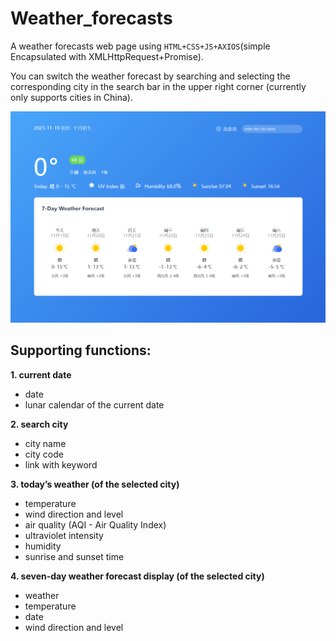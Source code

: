 # Weather_forecasts
A weather forecasts web page using `HTML+CSS+JS+AXIOS`(simple Encapsulated with XMLHttpRequest+Promise).

You can switch the weather forecast by searching and selecting the corresponding city in the search bar in the upper right corner (currently only supports cities in China).  

<img src="imgs/screenshot.png">

## Supporting functions:  

**1. current date**
- date
- lunar calendar of the current date

**2. search city**
- city name
- city code
- link with keyword

**3. today’s weather (of the selected city)**
- temperature
- wind direction and level
- air quality (AQI - Air Quality Index)
- ultraviolet intensity
- humidity
- sunrise and sunset time

**4. seven-day weather forecast display (of the selected city)**
- weather
- temperature
- date
- wind direction and level
